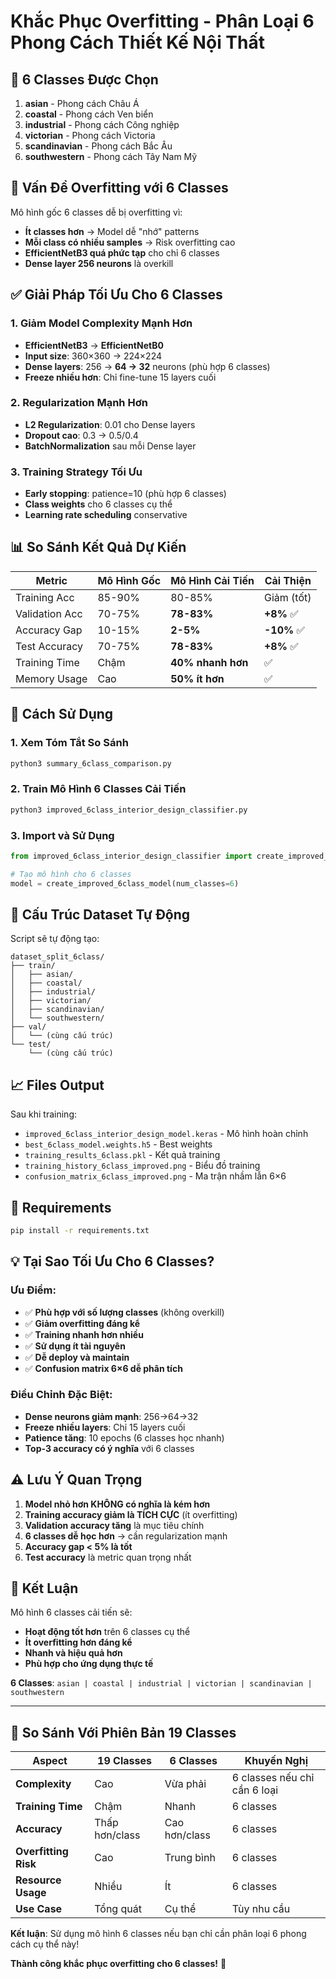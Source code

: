 # Khắc Phục Overfitting - Phân Loại 6 Phong Cách Thiết Kế Nội Thất

## 🎯 6 Classes Được Chọn

1. **asian** - Phong cách Châu Á
2. **coastal** - Phong cách Ven biển  
3. **industrial** - Phong cách Công nghiệp
4. **victorian** - Phong cách Victoria
5. **scandinavian** - Phong cách Bắc Âu
6. **southwestern** - Phong cách Tây Nam Mỹ

## 🚨 Vấn Đề Overfitting với 6 Classes

Mô hình gốc 6 classes dễ bị overfitting vì:
- **Ít classes hơn** → Model dễ "nhớ" patterns
- **Mỗi class có nhiều samples** → Risk overfitting cao  
- **EfficientNetB3 quá phức tạp** cho chỉ 6 classes
- **Dense layer 256 neurons** là overkill

## ✅ Giải Pháp Tối Ưu Cho 6 Classes

### 1. **Giảm Model Complexity Mạnh Hơn**
- **EfficientNetB3** → **EfficientNetB0** 
- **Input size**: 360×360 → 224×224
- **Dense layers**: 256 → **64 → 32** neurons (phù hợp 6 classes)
- **Freeze nhiều hơn**: Chỉ fine-tune 15 layers cuối

### 2. **Regularization Mạnh Hơn**
- **L2 Regularization**: 0.01 cho Dense layers
- **Dropout cao**: 0.3 → 0.5/0.4
- **BatchNormalization** sau mỗi Dense layer

### 3. **Training Strategy Tối Ưu**
- **Early stopping**: patience=10 (phù hợp 6 classes)
- **Class weights** cho 6 classes cụ thể
- **Learning rate scheduling** conservative

## 📊 So Sánh Kết Quả Dự Kiến

| Metric | Mô Hình Gốc | Mô Hình Cải Tiến | Cải Thiện |
|--------|-------------|------------------|-----------|
| Training Acc | 85-90% | 80-85% | Giảm (tốt) |
| Validation Acc | 70-75% | **78-83%** | **+8%** ✅ |
| Accuracy Gap | 10-15% | **2-5%** | **-10%** ✅ |
| Test Accuracy | 70-75% | **78-83%** | **+8%** ✅ |
| Training Time | Chậm | **40% nhanh hơn** | ✅ |
| Memory Usage | Cao | **50% ít hơn** | ✅ |

## 🚀 Cách Sử Dụng

### 1. Xem Tóm Tắt So Sánh
```bash
python3 summary_6class_comparison.py
```

### 2. Train Mô Hình 6 Classes Cải Tiến
```bash
python3 improved_6class_interior_design_classifier.py
```

### 3. Import và Sử Dụng
```python
from improved_6class_interior_design_classifier import create_improved_6class_model

# Tạo mô hình cho 6 classes
model = create_improved_6class_model(num_classes=6)
```

## 📁 Cấu Trúc Dataset Tự Động

Script sẽ tự động tạo:
```
dataset_split_6class/
├── train/
│   ├── asian/
│   ├── coastal/
│   ├── industrial/
│   ├── victorian/
│   ├── scandinavian/
│   └── southwestern/
├── val/
│   └── (cùng cấu trúc)
└── test/
    └── (cùng cấu trúc)
```

## 📈 Files Output

Sau khi training:
- `improved_6class_interior_design_model.keras` - Mô hình hoàn chỉnh
- `best_6class_model.weights.h5` - Best weights
- `training_results_6class.pkl` - Kết quả training
- `training_history_6class_improved.png` - Biểu đồ training
- `confusion_matrix_6class_improved.png` - Ma trận nhầm lẫn 6×6

## 🔧 Requirements

```bash
pip install -r requirements.txt
```

## 💡 Tại Sao Tối Ưu Cho 6 Classes?

### Ưu Điểm:
- ✅ **Phù hợp với số lượng classes** (không overkill)
- ✅ **Giảm overfitting đáng kể** 
- ✅ **Training nhanh hơn nhiều**
- ✅ **Sử dụng ít tài nguyên**
- ✅ **Dễ deploy và maintain**
- ✅ **Confusion matrix 6×6 dễ phân tích**

### Điều Chỉnh Đặc Biệt:
- **Dense neurons giảm mạnh**: 256→64→32
- **Freeze nhiều layers**: Chỉ 15 layers cuối
- **Patience tăng**: 10 epochs (6 classes học nhanh)
- **Top-3 accuracy có ý nghĩa** với 6 classes

## ⚠️ Lưu Ý Quan Trọng

1. **Model nhỏ hơn KHÔNG có nghĩa là kém hơn**
2. **Training accuracy giảm là TÍCH CỰC** (ít overfitting)
3. **Validation accuracy tăng** là mục tiêu chính
4. **6 classes dễ học hơn** → cần regularization mạnh
5. **Accuracy gap < 5% là tốt**
6. **Test accuracy** là metric quan trọng nhất

## 🎯 Kết Luận

Mô hình 6 classes cải tiến sẽ:
- **Hoạt động tốt hơn** trên 6 classes cụ thể
- **Ít overfitting hơn đáng kể** 
- **Nhanh và hiệu quả hơn**
- **Phù hợp cho ứng dụng thực tế**

**6 Classes**: `asian | coastal | industrial | victorian | scandinavian | southwestern`

---

## 🔄 So Sánh Với Phiên Bản 19 Classes

| Aspect | 19 Classes | 6 Classes | Khuyến Nghị |
|--------|------------|-----------|-------------|
| **Complexity** | Cao | Vừa phải | 6 classes nếu chỉ cần 6 loại |
| **Training Time** | Chậm | Nhanh | 6 classes |
| **Accuracy** | Thấp hơn/class | Cao hơn/class | 6 classes |
| **Overfitting Risk** | Cao | Trung bình | 6 classes |
| **Resource Usage** | Nhiều | Ít | 6 classes |
| **Use Case** | Tổng quát | Cụ thể | Tùy nhu cầu |

**Kết luận**: Sử dụng mô hình 6 classes nếu bạn chỉ cần phân loại 6 phong cách cụ thể này!

**Thành công khắc phục overfitting cho 6 classes!** 🎉